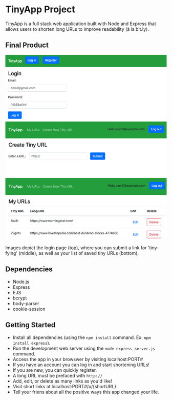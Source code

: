 # TinyApp Project

TinyApp is a full stack web application built with Node and Express that allows users to shorten long URLs to improve readability (à la bit.ly).

## Final Product

!["Log in Page."](https://github.com/mxrosenthal/tinyapp/blob/master/docs/LogIN.png?raw=true)
!["Create a new Tiny URL."](https://github.com/mxrosenthal/tinyapp/blob/master/docs/NewURL.png?raw=true)
!["Display the URLs you have saved."](https://github.com/mxrosenthal/tinyapp/blob/master/docs/MyURLs.png?raw=true)

Images depict the login page (top), where you can submit a link for 'tiny-fying' (middle), as well as your list of saved tiny URLs (bottom).

## Dependencies

- Node.js
- Express
- EJS
- bcrypt
- body-parser
- cookie-session

## Getting Started

- Install all dependencies (using the `npm install` command. Ex: `npm install express`).
- Run the development web server using the `node express_server.js` command.
- Access the app in your browswer by visiting localhost:PORT#
- If you have an account you can log in and start shortening URLs!
- If you are new, you can quickly register.
- A long URL must be prefaced with `http://`
- Add, edit, or delete as many links as you'd like!
- Visit short links at localhost:PORT#/u/{shortURL}
- Tell your friens about all the positive ways this app changed your life.
